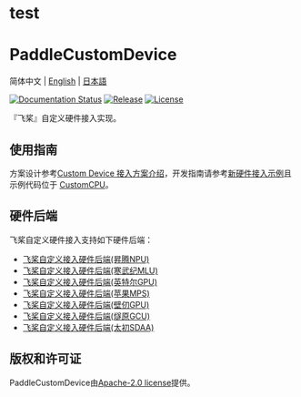 # test
# PaddleCustomDevice

简体中文 | [English](./README_en.md) | [日本語](./README_ja.md)

[![Documentation Status](https://img.shields.io/badge/中文文档-最新-brightgreen.svg)](https://www.paddlepaddle.org.cn/documentation/docs/zh/develop/guides/hardware_support/index_cn.html)
[![Release](https://img.shields.io/github/release/PaddlePaddle/Paddle.svg)](https://github.com/PaddlePaddle/PaddleCustomDevice/releases)
[![License](https://img.shields.io/badge/license-Apache%202-blue.svg)](LICENSE)

『飞桨』自定义硬件接入实现。

## 使用指南

方案设计参考[Custom Device 接入方案介绍](https://www.paddlepaddle.org.cn/documentation/docs/zh/develop/dev_guides/custom_device_docs/custom_device_overview_cn.html)，开发指南请参考[新硬件接入示例](https://www.paddlepaddle.org.cn/documentation/docs/zh/develop/dev_guides/custom_device_docs/custom_device_example_cn.html)且示例代码位于 [CustomCPU](backends/custom_cpu/README_cn.md)。

## 硬件后端

飞桨自定义硬件接入支持如下硬件后端：

- [飞桨自定义接入硬件后端(昇腾NPU)](backends/npu/README_cn.md)
- [飞桨自定义接入硬件后端(寒武纪MLU)](backends/mlu/README_cn.md)
- [飞桨自定义接入硬件后端(英特尔GPU)](backends/intel_gpu/README.md)
- [飞桨自定义接入硬件后端(苹果MPS)](backends/mps/README.md)
- [飞桨自定义接入硬件后端(壁仞GPU)](backends/biren_gpu/README_cn.md)
- [飞桨自定义接入硬件后端(燧原GCU)](backends/gcu/README_cn.md)
- [飞桨自定义接入硬件后端(太初SDAA)](backends/sdaa/README_cn.md)

## 版权和许可证

PaddleCustomDevice由[Apache-2.0 license](LICENSE)提供。
